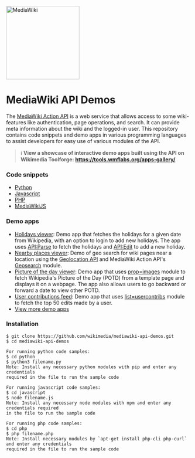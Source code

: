 <img src="https://upload.wikimedia.org/wikipedia/commons/thumb/d/dd/MediaWiki-2020-logo.svg/220px-MediaWiki-2020-logo.svg.png" height="200px" alt="MediaWiki"/>

# MediaWiki API Demos
The [MediaWiki Action API](https://www.mediawiki.org/wiki/API:Main_page) is a web service that allows access to some wiki-features like authentication, page operations, and search. It can provide meta information about the wiki and the logged-in user. This repository contains code snippets and demo apps in various programming languages to assist developers for easy use of various modules of the API. 

> :information_source: **View a showcase of interactive demo apps built using the API on Wikimedia Toolforge: https://tools.wmflabs.org/apps-gallery/**

### Code snippets
* [Python](python/)
* [Javascript](javascript/)
* [PHP](php/)
* [MediaWikiJS](mediawikijs/)

### Demo apps
* [Holidays viewer](apps/holidays-viewer):
Demo app that fetches the holidays for a given date from Wikipedia, with an option to login to add new holidays. The app uses [API:Parse](https://www.mediawiki.org/wiki/API:Parse) to fetch the holidays and [API:Edit](https://www.mediawiki.org/wiki/API:Edit) to add a new holiday.
* [Nearby places viewer](apps/nearby-places-viewer):
Demo of geo search for wiki pages near a location using the [Geolocation API](https://developer.mozilla.org/en-US/docs/Web/API/Geolocation_API) and MediaWiki Action API's [Geosearch](https://www.mediawiki.org/wiki/API:Geosearch) module.
* [Picture of the day viewer](apps/picture-of-the-day-viewer):
Demo app that uses [prop=images](https://www.mediawiki.org/wiki/API:Images) module to fetch Wikipedia's Picture of the Day (POTD) from a template page and displays it on a webpage. The app also allows users to go backward or forward a date to view other POTD.
* [User contributions feed](apps/user-contributions-feed):
Demo app that uses [list=usercontribs](https://www.mediawiki.org/wiki/API:Usercontribs) module to fetch the top 50 edits made by a user.
* [View more demo apps](apps/)

### Installation
```
$ git clone https://github.com/wikimedia/mediawiki-api-demos.git
$ cd mediawiki-api-demos

For running python code samples: 
$ cd python
$ python3 filename.py 
Note: Install any necessary python modules with pip and enter any credentials 
required in the file to run the sample code

For running javascript code samples:
$ cd javascript
$ node filename.js
Note: Install any necessary node modules with npm and enter any credentials required
in the file to run the sample code

For running php code samples:
$ cd php
$ php filename.php
Note: Install necessary modules by `apt-get install php-cli php-curl` and enter any credentials
required in the file to run the sample code
```
